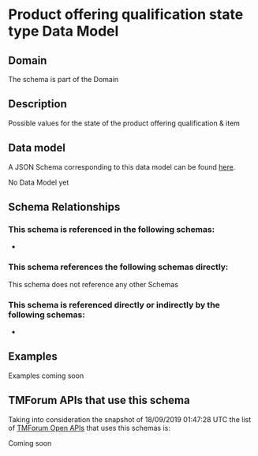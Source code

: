 # Product offering qualification state type Data Model

## Domain

The  schema is part of the  Domain

## Description

Possible values for the state of the product offering qualification &amp; item

## Data model

A JSON Schema corresponding to this data model can be found
[here](https://github.com/tmforum-rand/schemas/blob/master/Product/ProductOfferingQualificationStateType.schema.json).

No Data Model yet

## Schema Relationships

### This schema is referenced in the following schemas:

-

### This schema references the following schemas directly:

This schema does not reference any other Schemas

### This schema is referenced directly or indirectly by the following schemas:

-



## Examples

Examples coming soon

## TMForum APIs that use this schema

Taking into consideration the snapshot of 18/09/2019 01:47:28 UTC the list of [TMForum Open APIs](https://www.tmforum.org/open-apis/) that uses this schemas is:

Coming soon